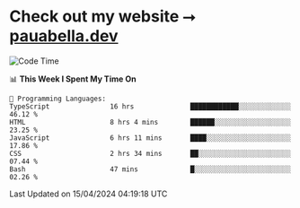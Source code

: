 # Check out my website ⭢ [pauabella.dev](https://pauabella.dev)

<!--START_SECTION:waka-->
![Code Time](http://img.shields.io/badge/Code%20Time-3%2C218%20hrs%2018%20mins-blue)

📊 **This Week I Spent My Time On** 

```text
💬 Programming Languages: 
TypeScript               16 hrs              ████████████░░░░░░░░░░░░░   46.12 % 
HTML                     8 hrs 4 mins        ██████░░░░░░░░░░░░░░░░░░░   23.25 % 
JavaScript               6 hrs 11 mins       ████░░░░░░░░░░░░░░░░░░░░░   17.86 % 
CSS                      2 hrs 34 mins       ██░░░░░░░░░░░░░░░░░░░░░░░   07.44 % 
Bash                     47 mins             █░░░░░░░░░░░░░░░░░░░░░░░░   02.26 % 
```


 Last Updated on 15/04/2024 04:19:18 UTC
<!--END_SECTION:waka-->
